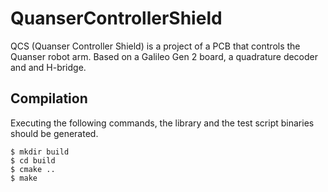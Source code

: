 # QuanserControllerShield
QCS (Quanser Controller Shield) is a project of a PCB that controls the Quanser robot arm. 
Based on a Galileo Gen 2 board, a quadrature decoder and and H-bridge.

## Compilation
Executing the following commands, the library and the test script binaries 
should be generated.

    $ mkdir build
    $ cd build
    $ cmake ..
    $ make